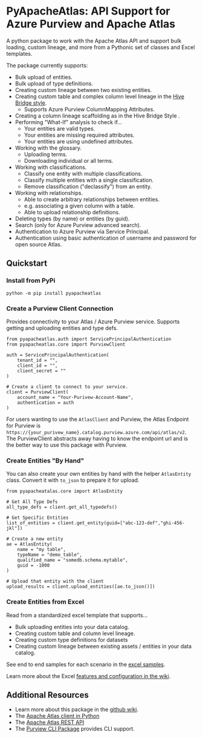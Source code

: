 # PyApacheAtlas: API Support for Azure Purview and Apache Atlas

A python package to work with the Apache Atlas API and support bulk loading, custom lineage, and more from a Pythonic set of classes and Excel templates. 

The package currently supports:
* Bulk upload of entities.
* Bulk upload of type definitions.
* Creating custom lineage between two existing entities.
* Creating custom table and complex column level lineage in the [Hive Bridge style](https://atlas.apache.org/0.8.3/Bridge-Hive.html).
  * Supports Azure Purview ColumnMapping Attributes.
* Creating a column lineage scaffolding as in the Hive Bridge Style .
* Performing "What-If" analysis to check if...
   * Your entities are valid types.
   * Your entities are missing required attributes.
   * Your entities are using undefined attributes.
* Working with the glossary.
  * Uploading terms.
  * Downloading individual or all terms.
* Working with classifications.
  * Classify one entity with multiple classifications.
  * Classify multiple entities with a single classification.
  * Remove classification ("declassify") from an entity.
* Working with relationships.
  * Able to create arbitrary relationships between entities.
  * e.g. associating a given column with a table.
  * Able to upload relationship definitions.
* Deleting types (by name) or entities (by guid).
* Search (only for Azure Purview advanced search).
* Authentication to Azure Purview via Service Principal.
* Authentication using basic authentication of username and password for open source Atlas.

## Quickstart

### Install from PyPi

```
python -m pip install pyapacheatlas
```

### Create a Purview Client Connection

Provides connectivity to your Atlas / Azure Purview service. 
Supports getting and uploading entities and type defs.

```
from pyapacheatlas.auth import ServicePrincipalAuthentication
from pyapacheatlas.core import PurviewClient

auth = ServicePrincipalAuthentication(
    tenant_id = "", 
    client_id = "", 
    client_secret = ""
)

# Create a client to connect to your service.
client = PurviewClient(
    account_name = "Your-Purivew-Account-Name",
    authentication = auth
)
```

For users wanting to use the `AtlasClient` and Purview, the Atlas Endpoint for
Purview is `https://{your_purivew_name}.catalog.purview.azure.com/api/atlas/v2`.
The PurviewClient abstracts away having to know the endpoint url and is
the better way to use this package with Purview.

### Create Entities "By Hand"

You can also create your own entities by hand with the helper `AtlasEntity` class.  Convert it with `to_json` to prepare it for upload.

```
from pyapacheatalas.core import AtlasEntity

# Get All Type Defs
all_type_defs = client.get_all_typedefs()

# Get Specific Entities
list_of_entities = client.get_entity(guid=["abc-123-def","ghi-456-jkl"])

# Create a new entity
ae = AtlasEntity(
    name = "my table", 
    typeName = "demo_table", 
    qualified_name = "somedb.schema.mytable",
    guid = -1000
)

# Upload that entity with the client
upload_results = client.upload_entities([ae.to_json()])
```

### Create Entities from Excel

Read from a standardized excel template that supports...

* Bulk uploading entities into your data catalog.
* Creating custom table and column level lineage.
* Creating custom type definitions for datasets
* Creating custom lineage between existing assets / entities in your data catalog.

See end to end samples for each scenario in the [excel samples](./samples/excel/README.md).

Learn more about the Excel [features and configuration in the wiki](https://github.com/wjohnson/pyapacheatlas/wiki/Excel-Template-and-Configuration).

## Additional Resources

* Learn more about this package in the [github wiki](https://github.com/wjohnson/pyapacheatlas/wiki/Excel-Template-and-Configuration).
* The [Apache Atlas client in Python](https://pypi.org/project/pyatlasclient/)
* The [Apache Atlas REST API](http://atlas.apache.org/api/v2/)
* The [Purview CLI Package](https://github.com/tayganr/purviewcli) provides CLI support.
